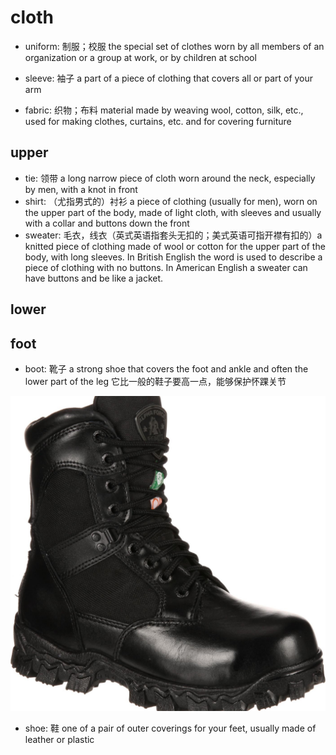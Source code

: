 # cloth

- uniform: 制服；校服 the special set of clothes worn by all members of an organization or a group at work, or by children at school
- sleeve: 袖子 a part of a piece of clothing that covers all or part of your arm

- fabric: 织物；布料 material made by weaving wool, cotton, silk, etc., used for making clothes, curtains, etc. and for covering furniture

## upper

- tie: 领带 a long narrow piece of cloth worn around the neck, especially by men, with a knot in front
- shirt: （尤指男式的）衬衫 a piece of clothing (usually for men), worn on the upper part of the body, made of light cloth, with sleeves and usually with a collar and buttons down the front
- sweater: 毛衣，线衣（英式英语指套头无扣的；美式英语可指开襟有扣的）a knitted piece of clothing made of wool or cotton for the upper part of the body, with long sleeves. In British English the word is used to describe a piece of clothing with no buttons. In American English a sweater can have buttons and be like a jacket.

## lower

## foot

- boot: 靴子 a strong shoe that covers the foot and ankle and often the lower part of the leg 它比一般的鞋子要高一点，能够保护怀踝关节

![](images/boot_01.jpg)

- shoe: 鞋 one of a pair of outer coverings for your feet, usually made of leather or plastic
